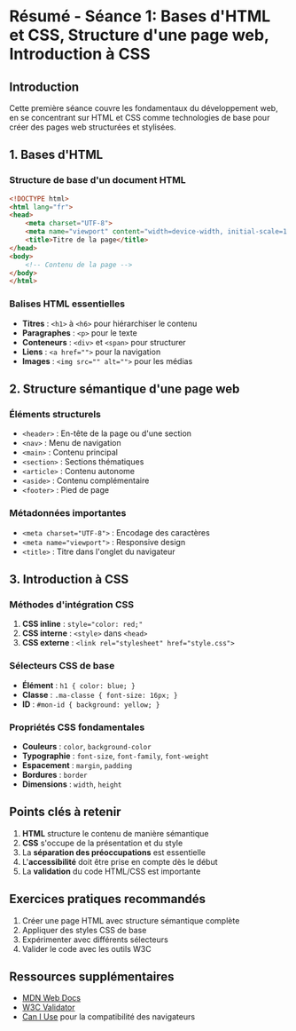 
# Résumé - Séance 1: Bases d'HTML et CSS, Structure d'une page web, Introduction à CSS

## Introduction
Cette première séance couvre les fondamentaux du développement web, en se concentrant sur HTML et CSS comme technologies de base pour créer des pages web structurées et stylisées.

## 1. Bases d'HTML

### Structure de base d'un document HTML
```html
<!DOCTYPE html>
<html lang="fr">
<head>
    <meta charset="UTF-8">
    <meta name="viewport" content="width=device-width, initial-scale=1.0">
    <title>Titre de la page</title>
</head>
<body>
    <!-- Contenu de la page -->
</body>
</html>
```

### Balises HTML essentielles
- **Titres** : `<h1>` à `<h6>` pour hiérarchiser le contenu
- **Paragraphes** : `<p>` pour le texte
- **Conteneurs** : `<div>` et `<span>` pour structurer
- **Liens** : `<a href="">` pour la navigation
- **Images** : `<img src="" alt="">` pour les médias

## 2. Structure sémantique d'une page web

### Éléments structurels
- `<header>` : En-tête de la page ou d'une section
- `<nav>` : Menu de navigation
- `<main>` : Contenu principal
- `<section>` : Sections thématiques
- `<article>` : Contenu autonome
- `<aside>` : Contenu complémentaire
- `<footer>` : Pied de page

### Métadonnées importantes
- `<meta charset="UTF-8">` : Encodage des caractères
- `<meta name="viewport">` : Responsive design
- `<title>` : Titre dans l'onglet du navigateur

## 3. Introduction à CSS

### Méthodes d'intégration CSS
1. **CSS inline** : `style="color: red;"`
2. **CSS interne** : `<style>` dans `<head>`
3. **CSS externe** : `<link rel="stylesheet" href="style.css">`

### Sélecteurs CSS de base
- **Élément** : `h1 { color: blue; }`
- **Classe** : `.ma-classe { font-size: 16px; }`
- **ID** : `#mon-id { background: yellow; }`

### Propriétés CSS fondamentales
- **Couleurs** : `color`, `background-color`
- **Typographie** : `font-size`, `font-family`, `font-weight`
- **Espacement** : `margin`, `padding`
- **Bordures** : `border`
- **Dimensions** : `width`, `height`

## Points clés à retenir

1. **HTML** structure le contenu de manière sémantique
2. **CSS** s'occupe de la présentation et du style
3. La **séparation des préoccupations** est essentielle
4. L'**accessibilité** doit être prise en compte dès le début
5. La **validation** du code HTML/CSS est importante

## Exercices pratiques recommandés

1. Créer une page HTML avec structure sémantique complète
2. Appliquer des styles CSS de base
3. Expérimenter avec différents sélecteurs
4. Valider le code avec les outils W3C

## Ressources supplémentaires

- [MDN Web Docs](https://developer.mozilla.org/)
- [W3C Validator](https://validator.w3.org/)
- [Can I Use](https://caniuse.com/) pour la compatibilité des navigateurs
